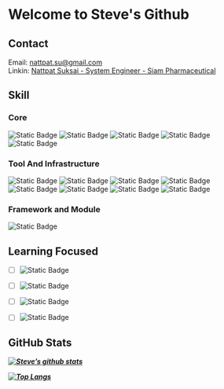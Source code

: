 # Welcome to Steve's Github

## Contact
Email: nattpat.su@gmail.com <br>
Linkin: [Nattpat Suksai - System Engineer - Siam Pharmaceutical](https://th.linkedin.com/in/nattpat-suksai-4a36562aa)

## Skill
### Core
![Static Badge](https://img.shields.io/badge/HTML-%23E34F26?style=for-the-badge&logo=html5&labelColor=black) ![Static Badge](https://img.shields.io/badge/CSS3-%231572B6?style=for-the-badge&logo=css3&labelColor=black) ![Static Badge](https://img.shields.io/badge/Javasrcipt-yellow?style=for-the-badge&logo=javascript&labelColor=black)
![Static Badge](https://img.shields.io/badge/Python-%233776AB?style=for-the-badge&logo=Python&labelColor=black) ![Static Badge](https://img.shields.io/badge/Powershell-%230277bd?style=for-the-badge&labelColor=black)
### Tool And Infrastructure
 ![Static Badge](https://img.shields.io/badge/Git-%23F05032?style=for-the-badge&logo=git&labelColor=black) ![Static Badge](https://img.shields.io/badge/Github-%23181717?style=for-the-badge&logo=github&labelColor=black) ![Static Badge](https://img.shields.io/badge/Figma-%23F24E1E?style=for-the-badge&logo=figma&labelColor=black) ![Static Badge](https://img.shields.io/badge/Docker-%232496ED?style=for-the-badge&logo=docker&labelColor=black) ![Static Badge](https://img.shields.io/badge/VMware-%23607078?style=for-the-badge&logo=VMware&labelColor=white)
![Static Badge](https://img.shields.io/badge/Veeam-%2300B336?style=for-the-badge&logo=Veeam&labelColor=black) ![Static Badge](https://img.shields.io/badge/NPM-%23CB3837?style=for-the-badge&logo=NPM&labelColor=black) ![Static Badge](https://img.shields.io/badge/Trend%20micro-%23D71921?style=for-the-badge&logo=trendmicro&labelColor=black)



### Framework and Module
  
![Static Badge](https://img.shields.io/badge/Tailwind-%2306B6D4?style=for-the-badge&logo=tailwindcss&labelColor=black)

## Learning Focused

 - [ ] ![Static Badge](https://img.shields.io/badge/React-61DAFB?style=for-the-badge&logo=react&logoColor=%2361DAFB&labelColor=black)
 - [ ] ![Static Badge](https://img.shields.io/badge/Typescript-%233178C6?style=for-the-badge&logo=typescript&labelColor=black)
 - [ ] ![Static Badge](https://img.shields.io/badge/PHP-%23777BB4?style=for-the-badge&logo=php&logoColor=%23777BB4&labelColor=black)

 - [ ] ![Static Badge](https://img.shields.io/badge/Node.js-%235FA04E?style=for-the-badge&logo=Node.js&labelColor=black)
## GitHub Stats
**_[![Steve’s github stats](https://github-readme-stats.vercel.app/api?username=Nattpatsu)](https://github.com/deepajarout)_**

**_[![Top Langs](https://github-readme-stats.vercel.app/api/top-langs/?username=Nattpatsu&layout=compact)](https://github.com/deepajarout)_**
